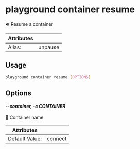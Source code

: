 # playground container resume

⏯️  Resume a container

| Attributes       | &nbsp;
|------------------|-------------
| Alias:           | unpause

## Usage

```bash
playground container resume [OPTIONS]
```

## Options

#### *--container, -c CONTAINER*

🐳 Container name

| Attributes      | &nbsp;
|-----------------|-------------
| Default Value:  | connect


